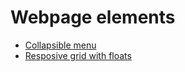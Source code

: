 # Webpage elements

- [Collapsible menu](https://dimitriestraoanu.github.io/web_projects/webpage_elements/collapsible_menu/index.html)
- [Resposive grid with floats](https://dimitriestraoanu.github.io/web_projects/webpage_elements/grid_with_floats/index.html)

